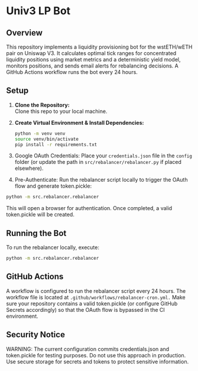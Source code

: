 # Univ3 LP Bot

## Overview

This repository implements a liquidity provisioning bot for the wstETH/wETH pair on Uniswap V3. It calculates optimal tick ranges for concentrated liquidity positions using market metrics and a deterministic yield model, monitors positions, and sends email alerts for rebalancing decisions. A GitHub Actions workflow runs the bot every 24 hours.

## Setup

1. **Clone the Repository:**  
   Clone this repo to your local machine.

2. **Create Virtual Environment & Install Dependencies:**
   ```bash
   python -m venv venv
   source venv/bin/activate
   pip install -r requirements.txt

3. Google OAuth Credentials:
    Place your `credentials.json` file in the `config` folder (or update the path in `src/rebalancer/rebalancer.py` if placed elsewhere).

4. Pre-Authenticate:
Run the rebalancer script locally to trigger the OAuth flow and generate token.pickle:
```bash
python -m src.rebalancer.rebalancer
```
This will open a browser for authentication. Once completed, a valid token.pickle will be created.

## Running the Bot
To run the rebalancer locally, execute:
```bash
python -m src.rebalancer.rebalancer
```

## GitHub Actions
A workflow is configured to run the rebalancer script every 24 hours. The workflow file is located at `.github/workflows/rebalancer-cron.yml.` Make sure your repository contains a valid token.pickle (or configure GitHub Secrets accordingly) so that the OAuth flow is bypassed in the CI environment.

## Security Notice
WARNING: The current configuration commits credentials.json and token.pickle for testing purposes. Do not use this approach in production. Use secure storage for secrets and tokens to protect sensitive information.
